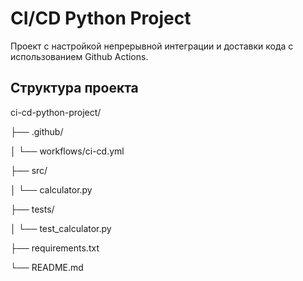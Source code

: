 # CI/CD Python Project

Проект с настройкой непрерывной интеграции и доставки кода с использованием Github Actions.

## Структура проекта
ci-cd-python-project/

├── .github/

│ └── workflows/ci-cd.yml

├── src/

│ └── calculator.py

├── tests/

│ └── test_calculator.py

├── requirements.txt

└── README.md
